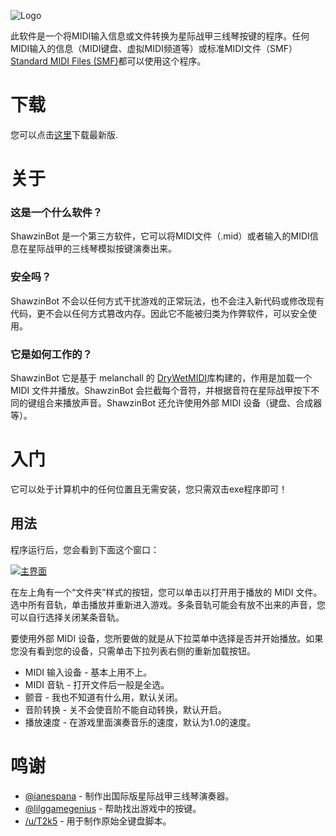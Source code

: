 ![Logo](https://pic.imgdb.cn/item/60e2bb2a5132923bf8216627.png)

此软件是一个将MIDI输入信息或文件转换为星际战甲三线琴按键的程序。任何MIDI输入的信息（MIDI键盘、虚拟MIDI频道等）或标准MIDI文件（SMF） [Standard MIDI Files (SMF)](https://www.midi.org/specifications/category/smf-specifications)都可以使用这个程序。


# 下载
您可以点击[这里](https://github.com/zhangguapipi/ShawzinBot_Chinese/releases)下载最新版.

# 关于

### 这是一个什么软件？

ShawzinBot 是一个第三方软件，它可以将MIDI文件（.mid）或者输入的MIDI信息在星际战甲的三线琴模拟按键演奏出来。

### 安全吗？

ShawzinBot 不会以任何方式干扰游戏的正常玩法，也不会注入新代码或修改现有代码，更不会以任何方式篡改内存。因此它不能被归类为作弊软件，可以安全使用。

### 它是如何工作的？

ShawzinBot 它是基于 melanchall 的 [DryWetMIDI](https://github.com/melanchall/drywetmidi)库构建的，作用是加载一个 MIDI 文件并播放。ShawzinBot 会拦截每个音符，并根据音符在星际战甲按下不同的键组合来播放声音。ShawzinBot 还允许使用外部 MIDI 设备（键盘、合成器等）。

# 入门
它可以处于计算机中的任何位置且无需安装，您只需双击exe程序即可！

## 用法

程序运行后，您会看到下面这个窗口：

[![主界面](https://pic.imgdb.cn/item/60e2bb2a5132923bf821660d.png)](https://pic.imgdb.cn/item/60e2bb2a5132923bf821660d.png)

在左上角有一个“文件夹”样式的按钮，您可以单击以打开用于播放的 MIDI 文件。选中所有音轨，单击播放并重新进入游戏。多条音轨可能会有放不出来的声音，您可以自行选择关闭某条音轨。

要使用外部 MIDI 设备，您所要做的就是从下拉菜单中选择是否并开始播放。如果您没有看到您的设备，只需单击下拉列表右侧的重新加载按钮。

*  MIDI 输入设备 - 基本上用不上。
*  MIDI 音轨 - 打开文件后一般是全选。
*  颤音 - 我也不知道有什么用，默认关闭。
*  音阶转换 - 关不会使音阶不能自动转换，默认开启。
*  播放速度 - 在游戏里面演奏音乐的速度，默认为1.0的速度。

# 鸣谢
* [@ianespana](https://github.com/ianespana) - 制作出国际版星际战甲三线琴演奏器。
* [@lilggamegenius](https://github.com/lilggamegenius) - 帮助找出游戏中的按键。
* [/u/T2k5](https://www.reddit.com/user/T2k5/) - 用于制作原始全键盘脚本。

